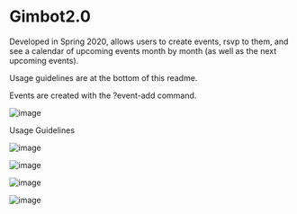 # Gimbot2.0
Developed in Spring 2020, allows users to create events, rsvp to them, and see a calendar of upcoming events month by month (as well as the next upcoming events).

Usage guidelines are at the bottom of this readme.

Events are created with the ?event-add command.

![image](https://user-images.githubusercontent.com/39972518/109935077-194fe500-7cc5-11eb-9410-af7a992d511f.png)


Usage Guidelines

![image](https://user-images.githubusercontent.com/39972518/109935261-5320eb80-7cc5-11eb-96e5-3d849584555e.png)

![image](https://user-images.githubusercontent.com/39972518/109935310-5caa5380-7cc5-11eb-9a65-32e666ccd19b.png)

![image](https://user-images.githubusercontent.com/39972518/109935329-62a03480-7cc5-11eb-955f-2cad52d95112.png)

![image](https://user-images.githubusercontent.com/39972518/109935357-692eac00-7cc5-11eb-9ad7-49145a953cc0.png)
